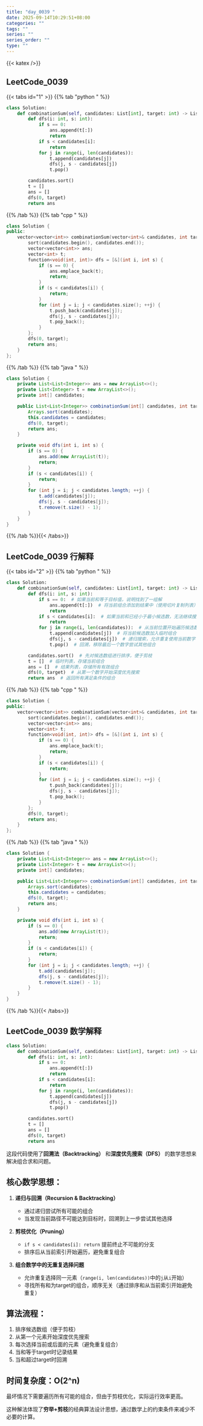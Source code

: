 ```yaml
---
title: "day_0039 "
date: 2025-09-14T10:29:51+08:00
categories: ""
tags: ""
series: ""
series_order: ""
type: ""
---
```


{{< katex />}}


## LeetCode_0039 

{{< tabs id="1" >}}
{{% tab "python " %}}

```python 
class Solution:
    def combinationSum(self, candidates: List[int], target: int) -> List[List[int]]:
        def dfs(i: int, s: int):
            if s == 0:
                ans.append(t[:])
                return
            if s < candidates[i]:
                return
            for j in range(i, len(candidates)):
                t.append(candidates[j])
                dfs(j, s - candidates[j])
                t.pop()

        candidates.sort()
        t = []
        ans = []
        dfs(0, target)
        return ans 
```

{{% /tab %}}
{{% tab "cpp " %}}

```cpp 
class Solution {
public:
    vector<vector<int>> combinationSum(vector<int>& candidates, int target) {
        sort(candidates.begin(), candidates.end());
        vector<vector<int>> ans;
        vector<int> t;
        function<void(int, int)> dfs = [&](int i, int s) {
            if (s == 0) {
                ans.emplace_back(t);
                return;
            }
            if (s < candidates[i]) {
                return;
            }
            for (int j = i; j < candidates.size(); ++j) {
                t.push_back(candidates[j]);
                dfs(j, s - candidates[j]);
                t.pop_back();
            }
        };
        dfs(0, target);
        return ans;
    }
}; 
```

{{% /tab %}}
{{% tab "java " %}}

```java 
class Solution {
    private List<List<Integer>> ans = new ArrayList<>();
    private List<Integer> t = new ArrayList<>();
    private int[] candidates;

    public List<List<Integer>> combinationSum(int[] candidates, int target) {
        Arrays.sort(candidates);
        this.candidates = candidates;
        dfs(0, target);
        return ans;
    }

    private void dfs(int i, int s) {
        if (s == 0) {
            ans.add(new ArrayList(t));
            return;
        }
        if (s < candidates[i]) {
            return;
        }
        for (int j = i; j < candidates.length; ++j) {
            t.add(candidates[j]);
            dfs(j, s - candidates[j]);
            t.remove(t.size() - 1);
        }
    }
} 
```

{{% /tab %}}{{< /tabs>}}

## LeetCode_0039  行解释

{{< tabs id="2" >}}
{{% tab "python " %}}

```python
class Solution:
    def combinationSum(self, candidates: List[int], target: int) -> List[List[int]]:
        def dfs(i: int, s: int):
            if s == 0:  # 如果当前和等于目标值，说明找到了一组解
                ans.append(t[:])  # 将当前组合添加到结果中（使用切片复制列表）
                return
            if s < candidates[i]:  # 如果当前和已经小于最小候选数，无法继续搜索
                return
            for j in range(i, len(candidates)):  # 从当前位置开始遍历候选数
                t.append(candidates[j])  # 将当前候选数加入临时组合
                dfs(j, s - candidates[j])  # 递归搜索，允许重复使用当前数字
                t.pop()  # 回溯，移除最后一个数字尝试其他组合

        candidates.sort()  # 先对候选数组进行排序，便于剪枝
        t = []  # 临时列表，存储当前组合
        ans = []  # 结果列表，存储所有有效组合
        dfs(0, target)  # 从第一个数字开始深度优先搜索
        return ans  # 返回所有满足条件的组合
```

{{% /tab %}}
{{% tab "cpp " %}}

```cpp 
class Solution {
public:
    vector<vector<int>> combinationSum(vector<int>& candidates, int target) {
        sort(candidates.begin(), candidates.end());
        vector<vector<int>> ans;
        vector<int> t;
        function<void(int, int)> dfs = [&](int i, int s) {
            if (s == 0) {
                ans.emplace_back(t);
                return;
            }
            if (s < candidates[i]) {
                return;
            }
            for (int j = i; j < candidates.size(); ++j) {
                t.push_back(candidates[j]);
                dfs(j, s - candidates[j]);
                t.pop_back();
            }
        };
        dfs(0, target);
        return ans;
    }
}; 
```

{{% /tab %}}
{{% tab "java " %}}

```java 
class Solution {
    private List<List<Integer>> ans = new ArrayList<>();
    private List<Integer> t = new ArrayList<>();
    private int[] candidates;

    public List<List<Integer>> combinationSum(int[] candidates, int target) {
        Arrays.sort(candidates);
        this.candidates = candidates;
        dfs(0, target);
        return ans;
    }

    private void dfs(int i, int s) {
        if (s == 0) {
            ans.add(new ArrayList(t));
            return;
        }
        if (s < candidates[i]) {
            return;
        }
        for (int j = i; j < candidates.length; ++j) {
            t.add(candidates[j]);
            dfs(j, s - candidates[j]);
            t.remove(t.size() - 1);
        }
    }
} 
```

{{% /tab %}}{{< /tabs>}}

## LeetCode_0039  数学解释

```python 
class Solution:
    def combinationSum(self, candidates: List[int], target: int) -> List[List[int]]:
        def dfs(i: int, s: int):
            if s == 0:
                ans.append(t[:])
                return
            if s < candidates[i]:
                return
            for j in range(i, len(candidates)):
                t.append(candidates[j])
                dfs(j, s - candidates[j])
                t.pop()

        candidates.sort()
        t = []
        ans = []
        dfs(0, target)
        return ans 
```


这段代码使用了**回溯法（Backtracking）** 和**深度优先搜索（DFS）** 的数学思想来解决组合求和问题。

## 核心数学思想：

1. **递归与回溯（Recursion & Backtracking）**
   - 通过递归尝试所有可能的组合
   - 当发现当前路径不可能达到目标时，回溯到上一步尝试其他选择

2. **剪枝优化（Pruning）**
   - `if s < candidates[i]: return` 提前终止不可能的分支
   - 排序后从当前索引开始遍历，避免重复组合

3. **组合数学中的无重复选择问题**
   - 允许重复选择同一元素（`range(i, len(candidates))`中的`j`从`i`开始）
   - 寻找所有和为target的组合，顺序无关（通过排序和从当前索引开始避免重复）

## 算法流程：
1. 排序候选数组（便于剪枝）
2. 从第一个元素开始深度优先搜索
3. 每次选择当前或后面的元素（避免重复组合）
4. 当和等于target时记录结果
5. 当和超过target时回溯

## 时间复杂度：O(2^n)
最坏情况下需要遍历所有可能的组合，但由于剪枝优化，实际运行效率更高。

这种解法体现了**穷举+剪枝**的经典算法设计思想，通过数学上的约束条件来减少不必要的计算。


